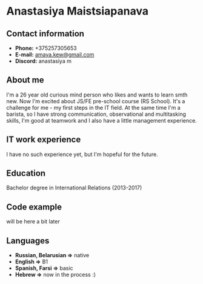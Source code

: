 # Anastasiya Maistsiapanava

## Contact information
* **Phone:** +375257305653
* **E-mail:** amaya.kew@gmail.com
* **Discord:** anastasiya m

## About me
I'm a 26 year old curious mind person who likes and wants to learn smth new. Now I'm excited about JS/FE pre-school course (RS School). It's a challenge for me - my first steps in the IT field. At the same time I'm a barista, so I have strong communication, observational and multitasking skills, I'm good at teamwork and I also have a little management experience. 
## IT work experience
I have no such experience yet, but I'm hopeful for the future.
## Education
Bachelor degree in International Relations (2013-2017)
## Code example
will be here a bit later
## Languages
+ **Russian, Belarusian =>** native
+ **English =>** B1
+ **Spanish, Farsi =>** basic 
+ **Hebrew =>** now in the process :)
